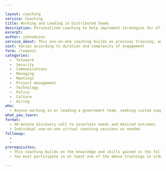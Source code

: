 ```yaml
---

layout: coaching
service: Coaching
title: Working and Leading in Distributed Teams
description: Personalized coaching to help implement strategies for effective distributed government teams
excerpt: 
author: johnoduinn
service_about: This one-on-one coaching builds on previous training, and will help you with any agency specific implementation questions you might encounter while building effective distributed (remote / teleworking) teams. From team culture and communication issues to policy and operational headaches, we provide personalized support to help you overcome challenges and empower happy and productive teleworking teams.
cost: Varies according to duration and complexity of engagement
form: /request
categories:
  -  Telework
  -  Security
  -  Communications
  -  Managing
  -  Meetings
  -  Project management
  -  Technology
  -  Policy
  -  Culture
  -  Hiring
who:
  - Anyone working in or leading a government team, seeking custom support with strategies and best practices for remote / telework
what_you_learn:
format:
  - 30-minute discovery call to ascertain needs and desired outcomes
  - Individual one-on-one virtual coaching sessions as needed
followup:
  - 
  - 
prerequisites: 
  - This coaching builds on the knowledge and skills gained in the following training offerings "Effective Telework in Distributed Government Teams" and "Managing Teleworkers in Government"
  - You must participate in at least one of the above trainings in order to qualify for this custom coaching.

---
```


